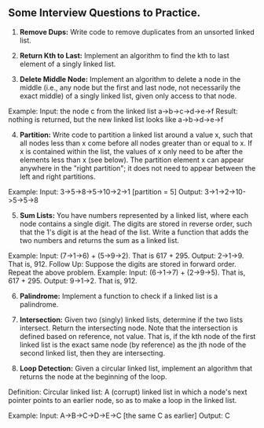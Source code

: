 ## Some Interview Questions to Practice.

1. **Remove Dups:** Write code to remove duplicates from an unsorted linked list.

2. **Return Kth to Last:** Implement an algorithm to find the kth to last element of a singly linked list.

3. **Delete Middle Node:** Implement an algorithm to delete a node in the middle (i.e., any node but the first and last node, not necessarily the exact middle) of a singly linked list, given only access to that node.

Example:
Input: the node c from the linked list a->b->c->d->e->f
Result: nothing is returned, but the new linked list looks like a->b->d->e->f

4. **Partition:** Write code to partition a linked list around a value x, such that all nodes less than x come before all nodes greater than or equal to x. If x is contained within the list, the values of x only need to be after the elements less than x (see below). The partition element x can appear anywhere in the "right partition"; it does not need to appear between the left and right partitions.

Example:
Input: 3->5->8->5->10->2->1 [partition = 5]
Output: 3->1->2->10->5->5->8

5. **Sum Lists:** You have numbers represented by a linked list, where each node contains a single digit. The digits are stored in reverse order, such that the 1's digit is at the head of the list. Write a function that adds the two numbers and returns the sum as a linked list.

Example:
Input: (7->1->6) + (5->9->2). That is 617 + 295.
Output: 2->1->9. That is, 912.
Follow Up:
Suppose the digits are stored in forward order. Repeat the above problem.
Example:
Input: (6->1->7) + (2->9->5). That is, 617 + 295.
Output: 9->1->2. That is, 912.

6. **Palindrome:** Implement a function to check if a linked list is a palindrome.

7. **Intersection:** Given two (singly) linked lists, determine if the two lists intersect. Return the intersecting node. Note that the intersection is defined based on reference, not value. That is, if the kth node of the first linked list is the exact same node (by reference) as the jth node of the second linked list, then they are intersecting.

8. **Loop Detection:** Given a circular linked list, implement an algorithm that returns the node at the beginning of the loop.

Definition:
Circular linked list: A (corrupt) linked list in which a node's next pointer points to an earlier node, so as to make a loop in the linked list.

Example:
Input: A->B->C->D->E->C [the same C as earlier]
Output: C

